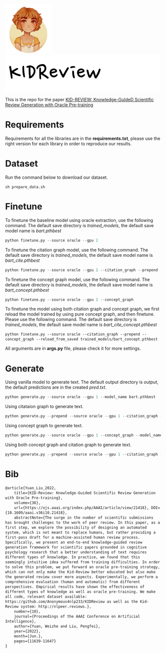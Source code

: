<img src="./files/kid.jpeg" width="150" class="center"><img src="./files/font.png" width="500" class="left">

This is the repo for the paper [KID-REVIEW: Knowledge-GuIdeD Scientific Review Generation with Oracle Pre-training]()

# Requirements
Requirements for all the libraries are in the **requirements.txt**, please use the right version for each library in order to reproduce our results.

# Dataset
Run the command below to download our dataset.
```
sh prepare_data.sh
```


# Finetune
To finetune the baseline model using oracle extraction, use the following command. The default save directory is *trained_models*, the default save model name is *bart.pthbest*
```python
python finetune.py --source oracle --gpu 2
```
To finetune the citation graph model, use the following command. The default save directory is *trained_models*, the default save model name is *bart_cite.pthbest* 
```python
python finetune.py --source oracle --gpu 2 --citation_graph --prepend 
```
To finetune the concept graph model, use the following command. The default save directory is *trained_models*, the default save model name is *bart_concept.pthbest*
```python
python finetune.py --source oracle --gpu 2 --concept_graph
```
To finetune the model using both citation graph and concept graph, we first reload the model trained by using pure concept graph, and then finetune. Please use the following command. The default save directory is *trained_models*, the default save model name is *bart_cite_concept.pthbest*
```
python finetune.py --source oracle --citation_graph --prepend --concept_graph --reload_from_saved trained_models/bart_concept.pthbest
```
All arguments are in **args.py** file, please check it for more settings.

# Generate
Using vanilla model to generate text. The default output directory is *output*, the default predictions are in the created *pred.txt*.
```python
python generate.py --source oracle --gpu 1 --model_name bart.pthbest 
```
Using citataion graph to generate text.
```python
python generate.py --prepend --source oracle --gpu 1 --citation_graph --model_name bart_cite.pthbest
```
Using concept graph to generate text.
```python
python generate.py --source oracle --gpu 1 --concept_graph --model_name bart_concept.pthbest
```
Using both concept graph and citation graph to generate text.
```python
python generate.py --prepend --source oracle --gpu 1 --citation_graph --concept_graph --model_name bart_cite_concept.pthbest 
```


# Bib
```
@article{Yuan_Liu_2022, 
    title={KID-Review: Knowledge-Guided Scientific Review Generation with Oracle Pre-training}, 
    volume={36}, 
    url={https://ojs.aaai.org/index.php/AAAI/article/view/21418}, DOI={10.1609/aaai.v36i10.21418}, 
    abstractNote={The surge in the number of scientific submissions has brought challenges to the work of peer review. In this paper, as a first step, we explore the possibility of designing an automated system, which is not meant to replace humans, but rather providing a first-pass draft for a machine-assisted human review process. Specifically, we present an end-to-end knowledge-guided review generation framework for scientific papers grounded in cognitive psychology research that a better understanding of text requires different types of knowledge. In practice, we found that this seemingly intuitive idea suffered from training difficulties. In order to solve this problem, we put forward an oracle pre-training strategy, which can not only make the Kid-Review better educated but also make the generated review cover more aspects. Experimentally, we perform a comprehensive evaluation (human and automatic) from different perspectives. Empirical results have shown the effectiveness of different types of knowledge as well as oracle pre-training. We make all code, relevant dataset available: https://github.com/Anonymous4nlp233/KIDReview as well as the Kid-Review system: http://nlpeer.reviews.}, 
    number={10}, 
    journal={Proceedings of the AAAI Conference on Artificial Intelligence}, 
    author={Yuan, Weizhe and Liu, Pengfei}, 
    year={2022}, 
    month={Jun.}, 
    pages={11639-11647} 
}
```